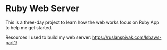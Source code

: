 # Ruby Web Server

This is a three-day project to learn how the web works focus on Ruby App to help me get started.

Resources I used to build my web server: https://ruslanspivak.com/lsbaws-part1/




